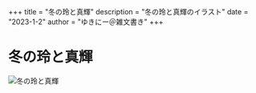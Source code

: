 +++
title = "冬の玲と真輝"
description = "冬の玲と真輝のイラスト"
date = "2023-1-2"
author = "ゆきにー＠雑文書き"
+++

# 冬の玲と真輝

![冬の玲と真輝](https://yuki2021.sakura.ne.jp/illustration/winter_rei_maki.jpg)